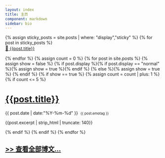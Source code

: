 ```yaml
---
layout: index
title: 主页
component: markdown
sidebar: bio
---
```

<style type="text/css">
.main-container {
	margin-top: 2em;
}
#recent-posts>*:first-child {
    margin-top: 0 !important;
}
.markdown-body a {
	font-weight: 400;
}
.markdown-body p.sticky-header {
	font-size: 2em;
	margin-top: 32px
}
.sticky-text {
	font-size: 16px;
}
.emotag {
	padding-left: 8px;
	font-size: .8em;
}
</style>

<div id="recent-posts">
{% assign sticky_posts = site.posts | where: "display","sticky" %}
{% for post in sticky_posts %}
	<p class="sticky-header"><a href="{{post.url}}"><span class="sticky-text">📌</span> {{post.title}}</a></p>
{% endfor %}
{% assign count = 0 %}
{% for post in site.posts %}
	{% assign show = false %}
	{% if post.display %}{% if post.display == "normal" %}{% assign show = true %}{% endif %}
	{% else %}{% assign show = true %}
	{% endif %}
	{% if show == true %}
	{% assign count = count | plus: 1 %}
	{% if count <= 5 %}
	<h1><a href="{{post.url}}">{{post.title}}</a></h1>
	<p>{{ post.date | date:"%Y-%m-%d" }}<span class="emotag">{{ post.emotag }}</span></p>
	<p>{{post.excerpt | strip_html | truncate: 140}}</p>
	{% endif %}
	{% endif %}
{% endfor %}

<h2><a href="/posts" style="">>> 查看全部博文...</a></h2>
</div>